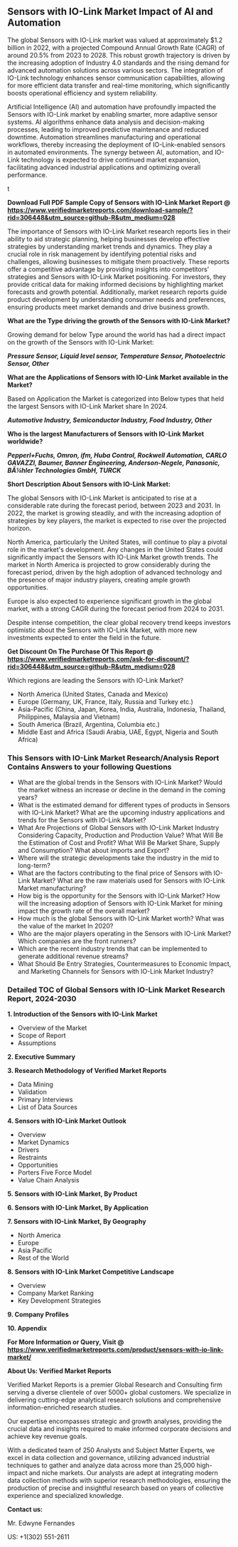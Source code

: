 <h2>Sensors with IO-Link Market Impact of AI and Automation</h2><p>The global Sensors with IO-Link market was valued at approximately $1.2 billion in 2022, with a projected Compound Annual Growth Rate (CAGR) of around 20.5% from 2023 to 2028. This robust growth trajectory is driven by the increasing adoption of Industry 4.0 standards and the rising demand for advanced automation solutions across various sectors. The integration of IO-Link technology enhances sensor communication capabilities, allowing for more efficient data transfer and real-time monitoring, which significantly boosts operational efficiency and system reliability.</p><p>Artificial Intelligence (AI) and automation have profoundly impacted the Sensors with IO-Link market by enabling smarter, more adaptive sensor systems. AI algorithms enhance data analysis and decision-making processes, leading to improved predictive maintenance and reduced downtime. Automation streamlines manufacturing and operational workflows, thereby increasing the deployment of IO-Link-enabled sensors in automated environments. The synergy between AI, automation, and IO-Link technology is expected to drive continued market expansion, facilitating advanced industrial applications and optimizing overall performance.</p>t</p><p id="" class=""><strong>Download Full PDF Sample Copy of Sensors with IO-Link Market Report @ <a href="https://www.verifiedmarketreports.com/download-sample/?rid=306448&utm_source=github-R&utm_medium=028" target="_blank">https://www.verifiedmarketreports.com/download-sample/?rid=306448&utm_source=github-R&utm_medium=028</a></strong></p><p>The importance of&nbsp;Sensors with IO-Link Market research reports lies in their ability to aid strategic planning, helping businesses develop effective strategies by understanding market trends and dynamics. They play a crucial role in risk management by identifying potential risks and challenges, allowing businesses to mitigate them proactively. These reports offer a competitive advantage by providing insights into competitors' strategies and Sensors with IO-Link Market positioning. For investors, they provide critical data for making informed decisions by highlighting market forecasts and growth potential. Additionally, market research reports guide product development by understanding consumer needs and preferences, ensuring products meet market demands and drive business growth.</p><p><strong>What are the&nbsp;Type driving the growth of the Sensors with IO-Link Market?</strong></p><p id="" class="">Growing demand for below Type around the world has had a direct impact on the growth of the Sensors with IO-Link Market:</p><em><strong>Pressure Sensor, Liquid level sensor, Temperature Sensor, Photoelectric Sensor, Other</strong></em></p><strong>What are the&nbsp;Applications&nbsp;of Sensors with IO-Link Market available in the Market?</strong></p><p id="" class="">Based on Application the Market is categorized into Below types that held the largest Sensors with IO-Link Market share In 2024.</p><em><strong>Automotive Industry, Semiconductor Industry, Food Industry, Other</strong></em></p><strong>Who is the largest Manufacturers of Sensors with IO-Link Market worldwide?</strong></p><p><em><strong>Pepperl+Fuchs, Omron, ifm, Huba Control, Rockwell Automation, CARLO GAVAZZI, Baumer, Banner Engineering, Anderson-Negele, Panasonic, BÃ¼hler Technologies GmbH, TURCK</strong></em></p><p id="" class=""><strong>Short Description About Sensors with IO-Link Market:</strong></p><p>The global Sensors with IO-Link Market is anticipated to rise at a considerable rate during the forecast period, between 2023 and 2031. In 2022, the market is growing steadily, and with the increasing adoption of strategies by key players, the market is expected to rise over the projected horizon.</p><p>North America, particularly the United States, will continue to play a pivotal role in the market's development. Any changes in the United States could significantly impact the Sensors with IO-Link Market growth trends. The market in North America is projected to grow considerably during the forecast period, driven by the high adoption of advanced technology and the presence of major industry players, creating ample growth opportunities.</p><p>Europe is also expected to experience significant growth in the global market, with a strong CAGR during the forecast period from 2024 to 2031.</p><p>Despite intense competition, the clear global recovery trend keeps investors optimistic about the Sensors with IO-Link Market, with more new investments expected to enter the field in the future.</p><p id="" class=""><strong>Get Discount On The Purchase Of This Report @ <a href="https://www.verifiedmarketreports.com/ask-for-discount/?rid=306448&utm_source=github-R&utm_medium=028" target="_blank">https://www.verifiedmarketreports.com/ask-for-discount/?rid=306448&utm_source=github-R&utm_medium=028</a></strong></p>Which regions are leading the Sensors with IO-Link Market?</p><ul><li>North America (United States, Canada and Mexico)</li><li>Europe (Germany, UK, France, Italy, Russia and Turkey etc.)</li><li>Asia-Pacific (China, Japan, Korea, India, Australia, Indonesia, Thailand, Philippines, Malaysia and Vietnam)</li><li>South America (Brazil, Argentina, Columbia etc.)</li><li>Middle East and Africa (Saudi Arabia, UAE, Egypt, Nigeria and South Africa)</li></ul><h3 id="" class="">This Sensors with IO-Link Market Research/Analysis Report Contains Answers to your following Questions</h3><ul><li>What are the global trends in the Sensors with IO-Link Market? Would the market witness an increase or decline in the demand in the coming years?</li><li>What is the estimated demand for different types of products in Sensors with IO-Link Market? What are the upcoming industry applications and trends for the Sensors with IO-Link Market?</li><li>What Are Projections of Global Sensors with IO-Link Market Industry Considering Capacity, Production and Production Value? What Will Be the Estimation of Cost and Profit? What Will Be Market Share, Supply and Consumption? What about imports and Export?</li><li>Where will the strategic developments take the industry in the mid to long-term?</li><li>What are the factors contributing to the final price of Sensors with IO-Link Market? What are the raw materials used for Sensors with IO-Link Market manufacturing?</li><li>How big is the opportunity for the Sensors with IO-Link Market? How will the increasing adoption of Sensors with IO-Link Market for mining impact the growth rate of the overall market?</li><li>How much is the global Sensors with IO-Link Market worth? What was the value of the market In 2020?</li><li>Who are the major players operating in the Sensors with IO-Link Market? Which companies are the front runners?</li><li>Which are the recent industry trends that can be implemented to generate additional revenue streams?</li><li>What Should Be Entry Strategies, Countermeasures to Economic Impact, and Marketing Channels for Sensors with IO-Link Market Industry?</li></ul><h3 id="" class="">Detailed TOC of Global Sensors with IO-Link Market Research Report, 2024-2030</h3><p id="" class=""><strong>1. Introduction of the Sensors with IO-Link Market</strong></p><ul><li>Overview of the Market</li><li>Scope of Report</li><li>Assumptions</li></ul><p id="" class=""><strong>2. Executive Summary</strong></p><p id="" class=""><strong>3. Research Methodology of Verified Market Reports</strong></p><ul><li>Data Mining</li><li>Validation</li><li>Primary Interviews</li><li>List of Data Sources</li></ul><p id="" class=""><strong>4. Sensors with IO-Link Market Outlook</strong></p><ul><li>Overview</li><li>Market Dynamics</li><li>Drivers</li><li>Restraints</li><li>Opportunities</li><li>Porters Five Force Model</li><li>Value Chain Analysis</li></ul><p id="" class=""><strong>5. Sensors with IO-Link Market, By Product</strong></p><p id="" class=""><strong>6. Sensors with IO-Link Market, By Application</strong></p><p id="" class=""><strong>7. Sensors with IO-Link Market, By Geography</strong></p><ul><li>North America</li><li>Europe</li><li>Asia Pacific</li><li>Rest of the World</li></ul><p id="" class=""><strong>8. Sensors with IO-Link Market Competitive Landscape</strong></p><ul><li>Overview</li><li>Company Market Ranking</li><li>Key Development Strategies</li></ul><p id="" class=""><strong>9. Company Profiles</strong></p><p id="" class=""><strong>10. Appendix</strong></p><p id="" class=""><strong>For More Information or Query, Visit @ <a href="https://www.verifiedmarketreports.com/product/sensors-with-io-link-market/" target="_blank">https://www.verifiedmarketreports.com/product/sensors-with-io-link-market/</a></strong></p><p id="" class=""><strong>About Us: Verified Market Reports</strong></p><p id="" class="">Verified Market Reports is a premier Global Research and Consulting firm serving a diverse clientele of over 5000+ global customers. We specialize in delivering cutting-edge analytical research solutions and comprehensive information-enriched research studies.</p><p id="" class="">Our expertise encompasses strategic and growth analyses, providing the crucial data and insights required to make informed corporate decisions and achieve key revenue goals.</p><p id="" class="">With a dedicated team of 250 Analysts and Subject Matter Experts, we excel in data collection and governance, utilizing advanced industrial techniques to gather and analyze data across more than 25,000 high-impact and niche markets. Our analysts are adept at integrating modern data collection methods with superior research methodologies, ensuring the production of precise and insightful research based on years of collective experience and specialized knowledge.</p><p id="" class=""><strong>Contact us:</strong></p><p id="" class="">Mr. Edwyne Fernandes</p><p id="" class="">US: +1(302) 551-2611</p>